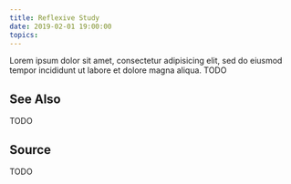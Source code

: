 ```yaml
---
title: Reflexive Study
date: 2019-02-01 19:00:00
topics:
---
```


Lorem ipsum dolor sit amet, consectetur adipisicing elit, sed do eiusmod tempor incididunt ut labore et dolore magna aliqua.  TODO

## See Also
TODO

## Source
TODO
